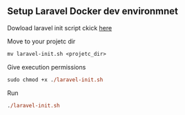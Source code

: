 ## Setup Laravel Docker dev environmnet

Dowload laravel init script ckick [here](https://github.com/LuisHBeck/docker-examples/blob/master/php-laravel/laravel-init.sh)


Move to your projetc dir
```ps
mv laravel-init.sh <projetc_dir>
```


Give execution permissions
```ps
sudo chmod +x ./laravel-init.sh
```

Run 
```ps
./laravel-init.sh
```